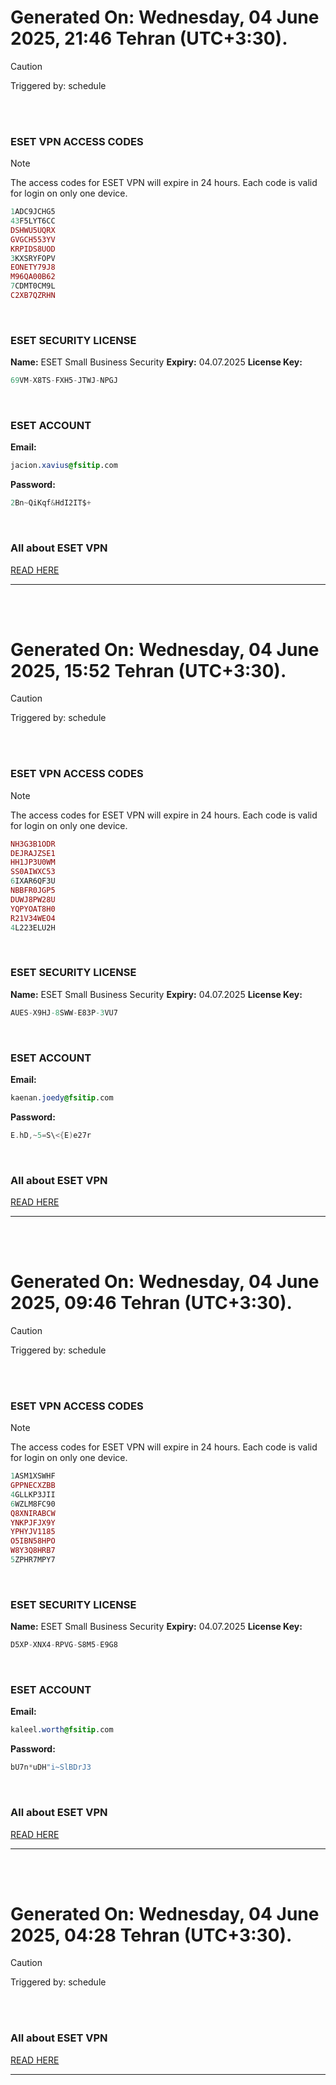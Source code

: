 # Generated On: Wednesday, 04 June 2025, 21:46 Tehran (UTC+3:30).

> [!CAUTION]
> Triggered by: schedule

<br><br>

### ESET VPN ACCESS CODES

> [!NOTE]
> The access codes for ESET VPN will expire in 24 hours.
> Each code is valid for login on only one device.

```ruby
1ADC9JCHG5
43F5LYT6CC
DSHWU5UQRX
GVGCH553YV
KRPIDS8UOD
3KXSRYFOPV
EONETY79J8
M96QA00B62
7CDMT0CM9L
C2XB7QZRHN
```

<br>

### ESET SECURITY LICENSE

**Name:** ESET Small Business Security
**Expiry:** 04.07.2025
**License Key:**

```POV-Ray SDL
69VM-X8TS-FXH5-JTWJ-NPGJ
```

<br>

### ESET ACCOUNT

**Email:**

```CSS
jacion.xavius@fsitip.com
```

**Password:**

```POV-Ray SDL
2Bn~QiKqf&HdI2IT$+
```

<br>

### All about ESET VPN

[READ HERE](https://t.me/F_NiREvil/2113)

---

<br><br>

# Generated On: Wednesday, 04 June 2025, 15:52 Tehran (UTC+3:30).

> [!CAUTION]
> Triggered by: schedule

<br><br>

### ESET VPN ACCESS CODES

> [!NOTE]
> The access codes for ESET VPN will expire in 24 hours.
> Each code is valid for login on only one device.

```ruby
NH3G3B1ODR
DEJRAJZSE1
HH1JP3U0WM
SS0AIWXC53
6IXAR6QF3U
NBBFR0JGP5
DUWJ8PW28U
YQPYOAT8H0
R21V34WEO4
4L223ELU2H
```

<br>

### ESET SECURITY LICENSE

**Name:** ESET Small Business Security
**Expiry:** 04.07.2025
**License Key:**

```POV-Ray SDL
AUES-X9HJ-8SWW-E83P-3VU7
```

<br>

### ESET ACCOUNT

**Email:**

```CSS
kaenan.joedy@fsitip.com
```

**Password:**

```POV-Ray SDL
E.hD,~5=S\<{E)e27r
```

<br>

### All about ESET VPN

[READ HERE](https://t.me/F_NiREvil/2113)

---

<br><br>

# Generated On: Wednesday, 04 June 2025, 09:46 Tehran (UTC+3:30).

> [!CAUTION]
> Triggered by: schedule

<br><br>

### ESET VPN ACCESS CODES

> [!NOTE]
> The access codes for ESET VPN will expire in 24 hours.
> Each code is valid for login on only one device.

```ruby
1ASM1XSWHF
GPPNECXZBB
4GLLKP3JII
6WZLM8FC90
Q8XNIRABCW
YNKPJFJX9Y
YPHYJV1185
O5IBN58HPO
W8Y3Q8HRB7
5ZPHR7MPY7
```

<br>

### ESET SECURITY LICENSE

**Name:** ESET Small Business Security
**Expiry:** 04.07.2025
**License Key:**

```POV-Ray SDL
D5XP-XNX4-RPVG-S8M5-E9G8
```

<br>

### ESET ACCOUNT

**Email:**

```CSS
kaleel.worth@fsitip.com
```

**Password:**

```POV-Ray SDL
bU7n*uDH"i~SlBDrJ3
```

<br>

### All about ESET VPN

[READ HERE](https://t.me/F_NiREvil/2113)

---

<br><br>

# Generated On: Wednesday, 04 June 2025, 04:28 Tehran (UTC+3:30).

> [!CAUTION]
> Triggered by: schedule

<br><br>

### All about ESET VPN

[READ HERE](https://t.me/F_NiREvil/2113)

---

<br><br>

